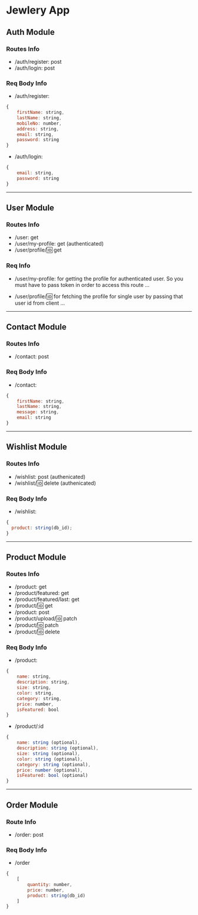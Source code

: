 # Jewlery App

## Auth Module

### Routes Info

- /auth/register: post
- /auth/login: post

### Req Body Info

- /auth/register:

```js
{
    firstName: string,
    lastName: string,
    mobileNo: number,
    address: string,
    email: string,
    password: string
}
```

- /auth/login:

```js
{
    email: string,
    password: string
}
```

---

## User Module

### Routes Info

- /user: get
- /user/my-profile: get (authenticated)
- /user/profile/:id: get

### Req Info

- /user/my-profile: for getting the profile for authenticated user. So you must have to pass token in order to access this route ...

- /user/profile/:id: for fetching the profile for single user by passing that user id from client ...

---

## Contact Module

### Routes Info

- /contact: post

### Req Body Info

- /contact:

```js
{
    firstName: string,
    lastName: string,
    message: string,
    email: string
}
```

---

## Wishlist Module

### Routes Info

- /wishlist: post (authenicated)
- /wishlist/:id: delete (authenicated)

### Req Body Info

- /wishlist:

```js
{
  product: string(db_id);
}
```

---

## Product Module

### Routes Info

- /product: get
- /product/featured: get
- /product/featured/last: get
- /product/:id: get
- /product: post
- /product/upload/:id: patch
- /product/:id: patch
- /product/:id: delete

### Req Body Info

- /product:

```js
{
    name: string,
    description: string,
    size: string,
    color: string,
    category: string,
    price: number,
    isFeatured: bool
}
```

- /product/:id

```js
{
    name: string (optional),
    description: string (optional),
    size: string (optional),
    color: string (optional),
    category: string (optional),
    price: number (optional),
    isFeatured: bool (optional)
}
```

---

## Order Module

### Route Info

- /order: post

### Req Body Info

- /order

```js
{
    [
        quantity: number,
        price: number,
        product: string(db_id)
    ]
}
```
